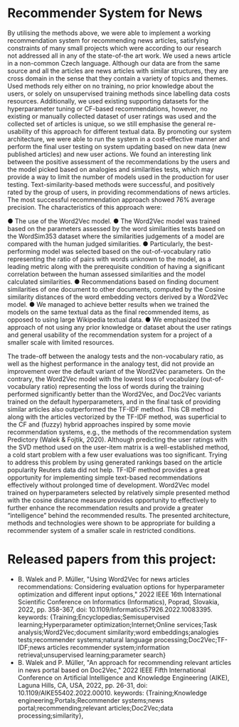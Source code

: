 # Recommender System for News

By utilising the methods above, we were able to implement a working recommendation system for recommending news articles, satisfying constraints of many small projects which were according to our research not addressed all in any of the state-of-the art work. 
We used a news article in a non-common Czech language. Although our data are from the same source and all the articles are news articles with similar structures, they are cross domain in the sense that they contain a variety of topics and themes. Used methods rely either on no  training, no prior knowledge about the users, or solely on unsupervised training methods since labelling data costs resources. Additionally, we used existing supporting datasets for the hyperparameter tuning or CF-based recommendations, however, no existing or manually collected dataset of user ratings was used and the collected set of articles is unique, so we still emphasise the general re-usability of this approach for different textual data. By promoting our system architecture, we were able to run the system in a cost-effective manner and perform the final user testing on system updating based on new data (new published articles) and new user actions.
We found an interesting link between the positive assessment of the recommendations by the users and the model picked based on analogies and similarities tests, which may provide a way to limit the number of models used in the production for user testing.
Text-similarity-based methods were successful, and positively rated by the group of users, in providing recommendations of news articles. The most successful recommendation approach showed 76% average precision. The characteristics of this approach were:

●	The use of the Word2Vec model.
●	The Word2Vec model was trained based on the parameters assessed by the word similarities tests based on the WordSim353 dataset where the similarities judgements of a model are compared with the human judged similarities.
●	Particularly, the best-performing model was selected based on the out-of-vocabulary ratio representing the ratio of pairs with words unknown to the model, as a leading metric along with the prerequisite condition of having a significant correlation between the human assessed similarities and the model calculated similarities.
●	Recommendations based on finding document similarities of one document to other documents, computed by the Cosine similarity distances of the word embedding vectors derived by a Word2Vec model.
●	We managed to achieve better results when we trained the models on the same textual data as the final recommended items, as opposed to using large Wikipedia textual data.
●	We emphasized the approach of not using any prior knowledge or dataset about the user ratings and general usability of the recommendation system for a project of a smaller scale with limited resources.

The trade-off between the analogy tests and the non-vocabulary ratio, as well as the highest performance in the analogy test, did not provide an improvement over the default variant of the Word2Vec parameters. On the contrary, the Word2Vec model with the lowest loss of vocabulary (out-of-vocabulary ratio) representing the loss of words during the training performed significantly better than the Word2Vec, and Doc2Vec variants trained on the default hyperparameters, and in the final task of providing similar articles also outperformed the TF-IDF method. 
This CB method along with the articles vectorized by the TF-IDF method, was superficial to the CF and (fuzzy) hybrid approaches inspired by some movie recommendation systems, e.g., the methods of the recommendation system Predictory (Walek & Fojtik, 2020). Although predicting the user ratings with the SVD method used on the user-item matrix is a well-established method, a cold start problem with a few user evaluations was too significant. Trying to address this problem by using generated rankings based on the article popularity Reuters data did not help.
TF-IDF method provides a great opportunity for implementing simple text-based recommendations effectively without prolonged time of development. Word2Vec model trained on hyperparameters selected by relatively simple presented method with the cosine distance measure provides opportunity to effectively to further enhance the recommendation results and provide a greater “intelligence” behind the recommended results.
The presented architecture, methods and technologies were shown to be appropriate for building a recommender system of a smaller scale in restricted conditions.

# Released papers from this project:
* B. Walek and P. Müller, "Using Word2Vec for news articles recommendations: Considering evaluation options for hyperparameter optimization and different input options," 2022 IEEE 16th International Scientific Conference on Informatics (Informatics), Poprad, Slovakia, 2022, pp. 358-367, doi: 10.1109/Informatics57926.2022.10083395.
keywords: {Training;Encyclopedias;Semisupervised learning;Hyperparameter optimization;Internet;Online services;Task analysis;Word2Vec;document similarity;word embeddings;analogies tests;recommender systems;natural language processing;Doc2Vec;TF-IDF;news articles recommender system;information retrieval;unsupervised learning;parameter search}
* B. Walek and P. Müller, "An approach for recommending relevant articles in news portal based on Doc2Vec," 2022 IEEE Fifth International Conference on Artificial Intelligence and Knowledge Engineering (AIKE), Laguna Hills, CA, USA, 2022, pp. 26-31, doi: 10.1109/AIKE55402.2022.00010.
keywords: {Training;Knowledge engineering;Portals;Recommender systems;news portal;recommending;relevant articles;Doc2Vec;data processing;similarity}, 
